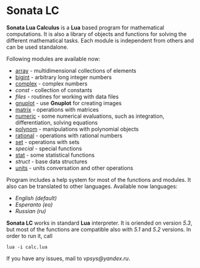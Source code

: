 # Sonata LC
**Sonata Lua Calculus** is a **Lua** based program for mathematical computations. It is also a library of objects and functions for solving the different mathematical tasks. Each module is independent from others and can be used standalone.

Following modules are available now:
* [array](https://github.com/mikhel1984/lc/wiki/Example:-arrays) - multidimensional collections of elements
* [bigint](https://github.com/mikhel1984/lc/wiki/Example:-bigint) - arbitrary long integer numbers
* [complex](https://github.com/mikhel1984/lc/wiki/Example:-complex) - complex numbers
* _const_ - collection of constants
* _files_ - routines for working with data files
* [gnuplot](https://github.com/mikhel1984/lc/wiki/Example:-gnuplot) - use **Gnuplot** for creating images
* [matrix](https://github.com/mikhel1984/lc/wiki/Example:-matrix) - operations with matrices
* [numeric](https://github.com/mikhel1984/lc/wiki/Example:-numeric) - some numerical evaluations, such as integration, differentiation, solving equations
* [polynom](https://github.com/mikhel1984/lc/wiki/Example:-polynom) - manipulations with polynomial objects
* [rational](https://github.com/mikhel1984/lc/wiki/Example:-rational) - operations with rational numbers
* [set](https://github.com/mikhel1984/lc/wiki/Example:-set) - operations with sets
* _special_ - special functions
* [stat](https://github.com/mikhel1984/lc/wiki/Example:-stat) - some statistical functions
* _struct_ - base data structures
* [units](https://github.com/mikhel1984/lc/wiki/Example:-units) - units conversation and other operations

Program includes a help system for most of the functions and modules. It also can be translated to other languages. Available now languages:
* _English (default)_
* _Esperanto (eo)_
* _Russian (ru)_

**Sonata LC** works in standard **Lua** interpreter. It is oriended on version _5.3_, but most of the functions are compatible also with _5.1_ and _5.2_ versions. In order to run it, call

    lua -i calc.lua

If you have any issues, mail to _vpsys@yandex.ru_. 
